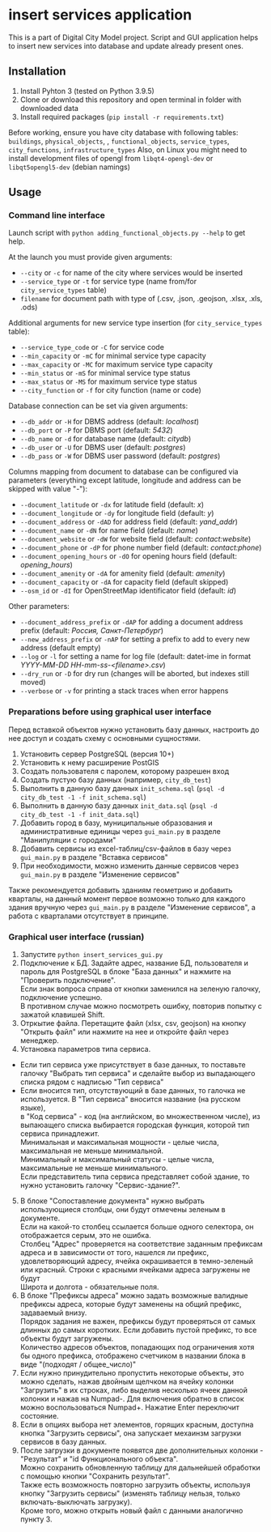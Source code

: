 # insert services application

This is a part of Digital City Model project. Script and GUI application helps to insert new services into database and update already present ones.  

## Installation

1. Install Pyhton 3 (tested on Python 3.9.5)
2. Clone or download this repository and open terminal in folder with downloaded data
3. Install required packages (`pip install -r requirements.txt`)

Before working, ensure you have city database with following tables: `buildings`, `physical_objects`, ,
    `functional_objects`, `service_types`, `city_functions`, `infrastructure_types`
Also, on Linux you might need to install development files of opengl from `libqt4-opengl-dev` or `libqt5opengl5-dev` (debian namings)

## Usage

### Command line interface

Launch script with `python adding_functional_objects.py --help` to get help.

At the launch you must provide given arguments:

* `--city` or `-c` for name of the city where services would be inserted
* `--service_type` or `-t` for service type (name from/for `city_service_types` table)
* `filename` for document path with type of (.csv, .json, .geojson, .xlsx, .xls, .ods)

Additional arguments for new service type insertion (for `city_service_types` table):

* `--service_type_code` or `-C` for service code
* `--min_capacity` or `-mC` for minimal service type capacity
* `--max_capacity` or `-MC` for maximum service type capacity
* `--min_status` or `-mS` for minimal service type status
* `--max_status` or `-MS` for maximum service type status
* `--city_function` or `-f` for city function (name or code)

Database connection can be set via given arguments:

* `--db_addr` or `-H` for DBMS address (default: _localhost_)
* `--db_port` or `-P` for DBMS port (default: _5432_)
* `--db_name` or `-d` for database name (default: _citydb_)
* `--db_user` or `-U` for DBMS user (default: _postgres_)
* `--db_pass` or `-W` for DBMS user password (default: _postgres_)

Columns mapping from document to database can be configured via parameters (everything except latitude, longitude and address can be skipped with value "-"):

* `--document_latitude` or `-dx` for latitude field (default: _x_)
* `--document_longitude` or `-dy` for longitude field (default: _y_)
* `--document_address` or `-dAD` for address field (default: _yand\_addr_)
* `--document_name` or `-dN` for name field (default: _name_)
* `--document_website` or `-dW` for website field (default: _contact:website_)
* `--document_phone` or `-dP` for phone number field (default: _contact:phone_)
* `--document_opening_hours` or `-dO` for opening hours field (default: _opening\_hours_)
* `--document_amenity` or `-dA` for amenity field (default: _amenity_)
* `--document_capacity` or `-dA` for capacity field (default skipped)
* `--osm_id` or `-dI` for OpenStreetMap identificator field (default: _id_)

Other parameters:

* `--document_address_prefix` or `-dAP` for adding a document address prefix (default: _Россия, Санкт-Петербург_)
* `--new_address_prefix` or `-nAP` for setting a prefix to add to every new address (default empty)
* `--log` or `-l` for setting a name for log file (default: datet-ime in format _YYYY-MM-DD HH-mm-ss-\<filename\>.csv_)
* `--dry_run` or `-D` for dry run (changes will be aborted, but indexes still moved)
* `--verbose` or `-v` for printing a stack traces when error happens

### Preparations before using graphical user interface

Перед вставкой объектов нужно установить базу данных, настроить до нее доступ и создать схему с основными сущностями.

1. Установить сервер PostgreSQL (версия 10+)
2. Установить к нему расширение PostGIS
3. Создать пользователя с паролем, которому разрешен вход
4. Создать пустую базу данных (например, `city_db_test`)
5. Выполнить в данную базу данных `init_schema.sql` (`psql -d city_db_test -1 -f init_schema.sql`)
6. Выполнить в данную базу данных `init_data.sql` (`psql -d city_db_test -1 -f init_data.sql`)
7. Добавить город в базу, муниципальные образования и административные единицы через `gui_main.py` в разделе "Манипуляции с городами"
8. Добавить сервисы из excel-таблиц/csv-файлов в базу через `gui_main.py` в разделе "Вставка сервисов"
9. При необходимости, можно изменить данные сервисов через `gui_main.py` в разделе "Изменение сервисов"

Также рекомендуется добавить зданиям геометрию и добавить кварталы, на данный момент первое возможно только для каждого здания вручную
  через `gui_main.py` в разделе "Изменение сервисов", а работа с кварталами отсутствует в принципе.

### Graphical user interface (russian)

1. Запустите `python insert_services_gui.py`
2. Подключение к БД. Задайте адрес, название БД, пользователя и пароль для PostgreSQL в блоке "База данных" и нажмите на "Проверить подключение".  
  Если знак вопроса справа от кнопки заменился на зеленую галочку, подключение успешно.  
  В противном случае можно посмотреть ошибку, повторив попытку с зажатой клавишей Shift.
3. Отркытие файла. Перетащите файл (xlsx, csv, geojson) на кнопку "Открыть файл" или нажмите на нее и откройте файл через менеджер.
4. Установка параметров типа сервиса.
  * Если тип сервиса уже присутствует в базе данных, то поставьте галочку "Выбрать тип сервиса" и сделайте выбор из выпадающего списка рядом с надписью "Тип сервиса"
  * Если вносится тип, отсутствующий в базе данных, то галочка не используется. В "Тип сервиса" вносится название (на русском языке),  
    в "Код сервиса" - код (на английском, во множественном числе), из выпаюащего списка выбирается городская функция, которой тип сервиса принадлежит.  
    Минимальная и максимальная мощности - целые числа, максимальная не меньше минимальной.  
    Минимальный и максимальный статусы - целые числа, максимальные не меньше минимального.  
    Если представитель типа сервиса представляет собой здание, то нужно установить галочку "Сервис-здание?".
5. В блоке "Сопоставление документа" нужно выбрать использующиеся столбцы, они будут отмечены зеленым в документе.  
  Если на какой-то столбец ссылается больше одного селектора, он отображается серым, это не ошибка.  
  Столбец "Адрес" проверяется на соответствие заданным префиксам адреса и в зависимости от того, нашелся ли префикс, удовлетворяющий адресу,
  ячейка окрашивается в темно-зеленый или красный. Строки с красными ячейками адреса загружены не будут  
  Широта и долгота - обязательные поля.
6. В блоке "Префиксы адреса" можно задать возможные валидные префиксы адреса, которые будут заменены на общий префикс, задаваемый внизу.  
  Порядок задания не важен, префиксы будут проверяться от самых длинных до самых коротких. Если добавить пустой префикс, то все объекты будут загружены.  
  Количество адресов объектов, попадающих под ограничения хотя бы одного префикса, отображено счетчиком в названии блока в виде "(подходят / общее_число)"
7. Если нужно принудительно пропустить некоторые объекты, это можно сделать, нажав двойным щелчком на ячейку колонки "Загрузить" в их строках,
  либо выделив несколько ячеек данной колонки и нажав на Numpad-. Для включения обратно в список можно воспользоваться Numpad+. Нажатие Enter переключит состояние.
8. Если в опциях выбора нет элементов, горящих красным, доступна кнопка "Загрузить сервисы", она запускает мехаинзм загрузки сервисов в базу данных.
9. После загрузки в документе появятся две дополнительных колонки - "Результат" и "id Функционального объекта".  
  Можно сохранить обновленную таблицу для дальнейшей обработки с помощью кнопки "Сохранить результат".  
  Также есть возможность повторно загрузить объекты, используя кнопку "Загрузить сервисы" (изменять таблицу нельзя, только включать-выключать загрузку).  
  Кроме того, можно открыть новый файл с данными аналогично пункту 3.